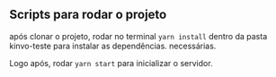 ## Scripts para rodar o projeto
após clonar o projeto, rodar no terminal `yarn install` dentro da pasta kinvo-teste para instalar as dependências. necessárias.

Logo após, rodar `yarn start` para inicializar o servidor.
